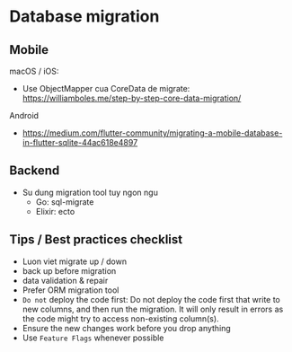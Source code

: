 # Database migration

## Mobile

macOS / iOS:
- Use ObjectMapper cua CoreData de migrate: https://williamboles.me/step-by-step-core-data-migration/

Android
- https://medium.com/flutter-community/migrating-a-mobile-database-in-flutter-sqlite-44ac618e4897

## Backend

- Su dung migration tool tuy ngon ngu
    - Go: sql-migrate
    - Elixir: ecto

## Tips / Best practices checklist

- Luon viet migrate up / down
- back up before migration
- data validation & repair
- Prefer ORM migration tool
- `Do not` deploy the code first: Do not deploy the code first that write to new columns, and then run the migration. It will only result in errors as the code might try to access non-existing column(s).
- Ensure the new changes work before you drop anything
- Use `Feature Flags` whenever possible